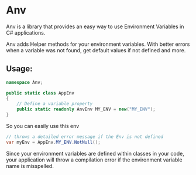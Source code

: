 # Anv

Anv is a library that provides an easy way to use Environment Variables in C# applications.

Anv adds Helper methods for your environment variables. With better errors when a variable was not found, get default values if not defined and more.

## Usage:

```c#
namespace Anv;

public static class AppEnv
{
    // Define a variable property
    public static readonly AnvEnv MY_ENV = new("MY_ENV");
}
```

So you can easily use this env

```c#
// throws a detailed error message if the Env is not defined
var myEnv = AppEnv.MY_ENV.NotNull();
```

Since your environment variables are defined within classes in your code, your application will throw a compilation error if the environment variable name is misspelled.
